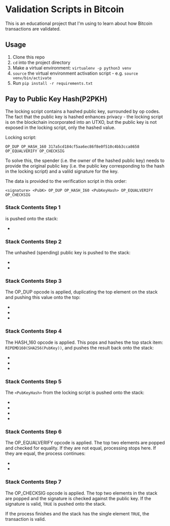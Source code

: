 Validation Scripts in Bitcoin
=============================
This is an educational project that I'm using to learn about how Bitcoin transactions are validated.

Usage
-----
1. Clone this repo
2. `cd` into the project directory
3. Make a virtual environment: `virtualenv -p python3 venv`
4. `source` the virtual environment activation script - e.g. `source venv/bin/activate`
5. Run `pip install -r requirements.txt`

Pay to Public Key Hash(P2PKH)
-----------------------------
The locking script contains a hashed public key, surrounded by op codes. The fact that the public key is hashed enhances privacy - the locking script is on the blockchain incorporated into an UTXO, but the public key is not exposed in the locking script, only the hashed value.

Locking script:
```
OP_DUP OP_HASH_160 317a5cd184cf5aa6ec86f8e0f510c4bb3cca8658 OP_EQUALVERIFY OP_CHECKSIG
```

To solve this, the spender (i.e. the owner of the hashed public key) needs to provide the original public key 
(i.e. the public  key corresponding to the hash in the locking script) and a valild signature for the key.

The data is provided to the verification script in this order:
```
<signature> <PubK> OP_DUP OP_HASH_I60 <PubKeyHash> OP_EQUALVERIFY OP_CHECKSIG
```
### Stack Contents Step 1
<signature> is pushed onto the stack:

- <signature>

### Stack Contents Step 2
The unhashed (spending) public key is pushed to the stack:

- <PubK>
- <signature>

### Stack Contents Step 3
The OP_DUP opcode is applied, duplicating the top element on the stack and pushing this value onto the top:

- <PubKey>
- <PubKey>
- <signature>

### Stack Contents Step 4
The HASH_160 opcode is applied. This pops and hashes the top stack item: `RIPEMD160(SHA256(PubKey))`, and pushes the result back onto the stack:

- <PubKeyHash>
- <PubKey>
- <signature>

### Stack Contents Step 5
The `<PubKeyHash>` from the locking script is pushed onto the stack:

- <PubKeyHash>
- <PubKeyHash>
- <PubKey>
- <signature>

### Stack Contents Step 6
The OP_EQUALVERIFY opcode is applied. The top two elements are popped and checked for equality. If they are not equal, processing stops here. If they are equal, the process continues:

- <PubKey>
- <signature>

### Stack Contents Step 7
The OP_CHECKSIG opcode is applied. The top two elements in the stack are popped and the signature is checked against the public key. If the signature is valid, `TRUE` is pushed onto the stack.

If the process finishes and the stack has the single element `TRUE`, the transaction is valid.

